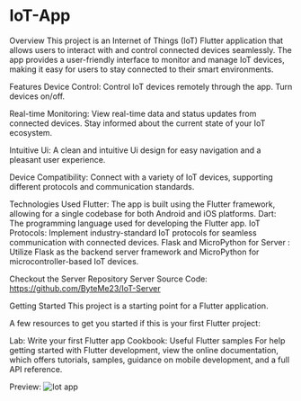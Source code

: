 # IoT-App
Overview
This project is an Internet of Things (IoT) Flutter application that allows users to interact with and control connected devices seamlessly. The app provides a user-friendly interface to monitor and manage IoT devices, making it easy for users to stay connected to their smart environments.

Features
Device Control: Control IoT devices remotely through the app. Turn devices on/off.

Real-time Monitoring: View real-time data and status updates from connected devices. Stay informed about the current state of your IoT ecosystem.

Intuitive Ui: A clean and intuitive Ui design for easy navigation and a pleasant user experience.

Device Compatibility: Connect with a variety of IoT devices, supporting different protocols and communication standards.

Technologies Used
Flutter: The app is built using the Flutter framework, allowing for a single codebase for both Android and iOS platforms.
Dart: The programming language used for developing the Flutter app.
IoT Protocols: Implement industry-standard IoT protocols for seamless communication with connected devices.
Flask and MicroPython for Server : Utilize Flask as the backend server framework and MicroPython for microcontroller-based IoT devices.

Checkout the Server Repository
Server Source Code: https://github.com/ByteMe23/IoT-Server

Getting Started
This project is a starting point for a Flutter application.

A few resources to get you started if this is your first Flutter project:

Lab: Write your first Flutter app
Cookbook: Useful Flutter samples
For help getting started with Flutter development, view the online documentation, which offers tutorials, samples, guidance on mobile development, and a full API reference.

Preview: ![Iot app](https://github.com/user-attachments/assets/dc92fd8e-a6bd-45fa-b76e-6f41b26a376c)

